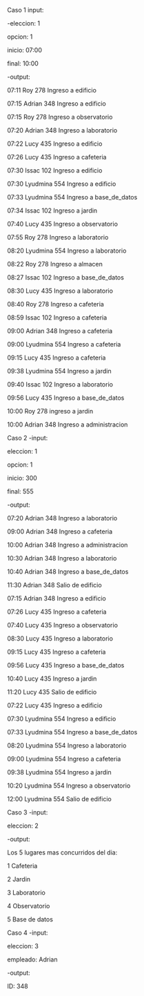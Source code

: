 Caso 1
input:

-eleccion: 1

opcion: 1

inicio: 07:00

final: 10:00

-output:

07:11 Roy 278 Ingreso a edificio

07:15 Adrian 348 Ingreso a edificio

07:15 Roy 278 Ingreso a observatorio

07:20 Adrian 348 Ingreso a laboratorio

07:22 Lucy 435 Ingreso a edificio

07:26 Lucy 435 Ingreso a cafeteria

07:30 Issac 102 Ingreso a edificio

07:30 Lyudmina 554 Ingreso a edificio

07:33 Lyudmina 554 Ingreso a base_de_datos

07:34 Issac 102 Ingreso a jardin

07:40 Lucy 435 Ingreso a observatorio

07:55 Roy 278 Ingreso a laboratorio

08:20 Lyudmina 554 Ingreso a laboratorio

08:22 Roy 278 Ingreso a almacen

08:27 Issac 102 Ingreso a base_de_datos

08:30 Lucy 435 Ingreso a laboratorio

08:40 Roy 278 Ingreso a cafeteria

08:59 Issac 102 Ingreso a cafeteria

09:00 Adrian 348 Ingreso a cafeteria

09:00 Lyudmina 554 Ingreso a cafeteria

09:15 Lucy 435 Ingreso a cafeteria

09:38 Lyudmina 554 Ingreso a jardin

09:40 Issac 102 Ingreso a laboratorio

09:56 Lucy 435 Ingreso a base_de_datos

10:00 Roy 278 ingreso a jardin

10:00 Adrian 348 Ingreso a administracion

Caso 2
-input:

eleccion: 1

opcion: 1

inicio: 300

final: 555

-output:

07:20 Adrian 348 Ingreso a laboratorio

09:00 Adrian 348 Ingreso a cafeteria

10:00 Adrian 348 Ingreso a administracion

10:30 Adrian 348 Ingreso a laboratorio

10:40 Adrian 348 Ingreso a base_de_datos

11:30 Adrian 348 Salio de edificio

07:15 Adrian 348 Ingreso a edificio

07:26 Lucy 435 Ingreso a cafeteria

07:40 Lucy 435 Ingreso a observatorio

08:30 Lucy 435 Ingreso a laboratorio

09:15 Lucy 435 Ingreso a cafeteria

09:56 Lucy 435 Ingreso a base_de_datos

10:40 Lucy 435 Ingreso a jardin

11:20 Lucy 435 Salio de edificio

07:22 Lucy 435 Ingreso a edificio

07:30 Lyudmina 554 Ingreso a edificio

07:33 Lyudmina 554 Ingreso a base_de_datos

08:20 Lyudmina 554 Ingreso a laboratorio

09:00 Lyudmina 554 Ingreso a cafeteria

09:38 Lyudmina 554 Ingreso a jardin

10:20 Lyudmina 554 Ingreso a observatorio

12:00 Lyudmina 554 Salio de edificio

Caso 3
-input:

eleccion: 2

-output:

Los 5 lugares mas concurridos del dia:

1 Cafeteria

2 Jardin

3 Laboratorio

4 Observatorio

5 Base de datos

Caso 4
-input: 

eleccion: 3

empleado: Adrian

-output:

ID: 348
